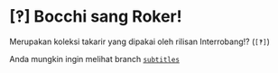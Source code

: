 # [‽] Bocchi sang Roker!

Merupakan koleksi takarir yang dipakai oleh rilisan Interrobang!? (`[‽]`)

Anda mungkin ingin melihat branch [`subtitles`](https://github.com/n4o-fansub/Bocchi-sang-Roker/tree/subtitles)